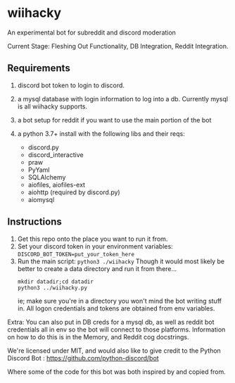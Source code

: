 # wiihacky

An experimental bot for subreddit and discord moderation

Current Stage: Fleshing Out Functionality, DB Integration, Reddit Integration.

## Requirements

1. discord bot token to login to discord.
2. a mysql database with login information to log into a db.
Currently mysql is all wiihacky supports.
3. a bot setup for reddit if you want to use the main portion
of the bot
4. a python 3.7+ install with the following libs and their 
reqs:

    * discord.py
    * discord_interactive
    * praw
    * PyYaml
    * SQLAlchemy
    * aiofiles, aiofiles-ext
    * aiohttp (required by discord.py)
    * aiomysql
    


## Instructions

1. Get this repo onto the place you want to run it from.
2. Set your discord token in your environment variables:
`DISCORD_BOT_TOKEN=put_your_token_here`
3. Run the main script: `python3 ./wiihacky`
Though it would most likely be better to create a data
directory and run it from there...
    ```
    mkdir datadir;cd datadir
    python3 ../wiihacky.py
    ```
    ie; make sure you're in a directory you won't mind the bot
writing stuff in. All logon credentials and tokens are
obtained from env variables.

Extra: You can also put in DB creds for a mysql db, as well as reddit bot
credentials all in env so the bot will connect to those platforms. Information on how to do this is in the Memory, and Reddit cog docstrings.

We're licensed under MIT, and would also like to give credit to the Python
 Discord Bot : https://github.com/python-discord/bot
 
 Where some of the code for this bot was both inspired by and copied from.
